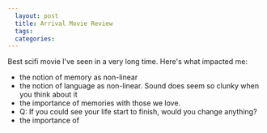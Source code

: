 ```yaml
---
  layout: post
  title: Arrival Movie Review
  tags: 
  categories: 
---
```


Best scifi movie I've seen in a very long time. Here's what impacted me:
- the notion of memory as non-linear
- the notion of language as non-linear. Sound does seem so clunky when you think about it
- the importance of memories with those we love. 
- Q: If you could see your life start to finish, would you change anything?
- the importance of 